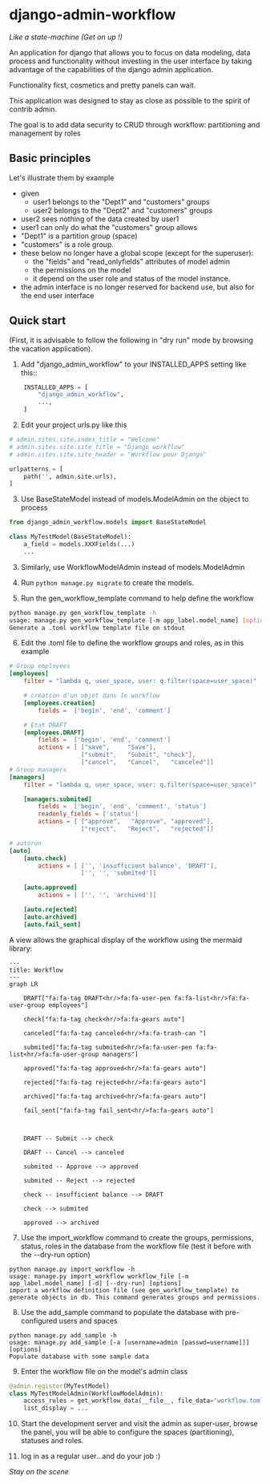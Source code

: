 # django-admin-workflow
*Like a state-machine (Get on up !)*

An application for django that allows you to focus on data modeling,
data process and functionality without investing in the user interface
by taking advantage of the capabilities of the django admin application.

Functionality first, cosmetics and pretty panels can wait.

This application was designed to stay as close as possible to the spirit of contrib admin.

The goal is to add data security to CRUD through workflow: partitioning and management by roles

## Basic principles
Let's illustrate them by example
 * given
   * user1 belongs to the "Dept1" and "customers" groups
   * user2 belongs to the "Dept2" and "customers" groups
 * user2 sees nothing of the data created by user1
 * user1 can only do what the "customers" group allows
 * "Dept1" is a partition group (space)
 * "customers" is a role group.
 * these below no longer have a global scope (except for the superuser):
   * the "fields" and "read_onlyfields" attributes of model admin
   * the permissions on the model
   * it depend on the user role and status of the model instance.
 * the admin interface is no longer reserved for backend use, but also for
the end user interface
 
## Quick start
(First, it is advisable to follow the following in "dry run" mode by browsing the vacation application).

1. Add "django_admin_workflow" to your INSTALLED_APPS setting like this::
```python
    INSTALLED_APPS = [
        "django_admin_workflow",
        ...,
    ]
```

2. Edit your project urls.py like this
```python
# admin.sites.site.index_title = "Welcome"
# admin.sites.site.site_title = "Django workflow"
# admin.sites.site.site_header = "Workflow pour Django"

urlpatterns = [
    path('', admin.site.urls),
]
```

3. Use BaseStateModel instead of models.ModelAdmin on the object to process
```python
from django_admin_workflow.models import BaseStateModel

class MyTestModel(BaseStateModel):
    a_field = models.XXXFields(...)
    ...
```

3. Similarly, use WorkflowModelAdmin instead of models.ModelAdmin

4. Run ``python manage.py migrate`` to create the models.

5. Run the gen_workflow_template command to help define the workflow
```bash
python manage.py gen_workflow_template -h
usage: manage.py gen_workflow_template [-m app_label.model_name] [options] [ > workflow.toml ]
Generate a .toml workflow template file on stdout
```

6. Edit the .toml file to define the workflow groups and roles, as in this example
```toml
# Group employees
[employees]
    filter = "lambda q, user_space, user: q.filter(space=user_space)"

    # création d'un objet dans le workflow
    [employees.creation]
        fields =  ['begin', 'end', 'comment']

    # Etat DRAFT
    [employees.DRAFT]
        fields =  ['begin', 'end', 'comment']
        actions = [ ["save",     "Save"],
                    ["submit",   "Submit", "check"],
                    ["cancel",   "Cancel",   "canceled"]]
# Group managers
[managers]
    filter = "lambda q, user_space, user: q.filter(space=user_space)"

    [managers.submited]
        fields =  ['begin', 'end', 'comment', 'status']
        readonly_fields = ['status']
        actions = [ ["approve",   "Approve", "approved"],
                    ["reject",   "Reject",   "rejected"]]

# autorun
[auto]
    [auto.check]
        actions = [ ['', 'insufficient balance', 'DRAFT'],
                    ['', '', 'submited']]

    [auto.approved]
        actions = [ ['', '', 'archived']]

    [auto.rejected]
    [auto.archived]
    [auto.fail_sent]
```

A view allows the graphical display of the workflow using the mermaid library:
```mermaid
---
title: Workflow
---
graph LR

    DRAFT["fa:fa-tag DRAFT<hr/>fa:fa-user-pen fa:fa-list<hr/>fa:fa-user-group employees"]

    check["fa:fa-tag check<hr/>fa:fa-gears auto"]

    canceled["fa:fa-tag canceled<hr/>fa:fa-trash-can "]

    submited["fa:fa-tag submited<hr/>fa:fa-user-pen fa:fa-list<hr/>fa:fa-user-group managers"]

    approved["fa:fa-tag approved<hr/>fa:fa-gears auto"]

    rejected["fa:fa-tag rejected<hr/>fa:fa-gears auto"]

    archived["fa:fa-tag archived<hr/>fa:fa-gears auto"]

    fail_sent["fa:fa-tag fail_sent<hr/>fa:fa-gears auto"]



    DRAFT -- Submit --> check

    DRAFT -- Cancel --> canceled

    submited -- Approve --> approved

    submited -- Reject --> rejected

    check -- insufficient balance --> DRAFT

    check --> submited

    approved --> archived
```

7. Use the import_workflow command to create the groups, permissions, status, roles
in the database from the workflow file (test it before with the --dry-run option)
```
python manage.py import_workflow -h 
usage: manage.py import_workflow workflow_file [-m app_label.model_name] [-d] [--dry-run] [options]
import a workflow definition file (see gen_workflow_template) to generate objects in db. This command generates groups and permissions.
```

8. Use the add_sample command to populate the database with pre-configured users and spaces
```
python manage.py add_sample -h
usage: manage.py add_sample [-a [username=admin [passwd=username]]]  [options]
Populate database with some sample data
```

9. Enter the workflow file on the model's admin class
```python
@admin.register(MyTestModel)
class MyTestModelAdmin(WorkflowModelAdmin):
    access_rules = get_workflow_data(__file__, file_data="workflow.toml")
    list_display = ...
```

10. Start the development server and visit the admin as super-user, browse the panel,
you will be able to configure the spaces (partitioning), statuses and roles.

11. log in as a regular user...and do your job :)

*Stay on the scene*
